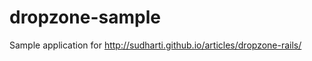 dropzone-sample
===============

Sample application for http://sudharti.github.io/articles/dropzone-rails/
